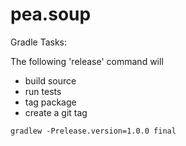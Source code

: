 # pea.soup

Gradle Tasks:

The following 'release' command will
- build source
- run tests
- tag package
- create a git tag

`gradlew -Prelease.version=1.0.0 final`
